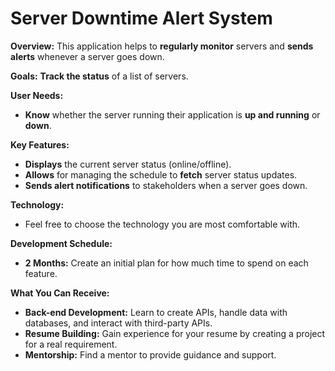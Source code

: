 # Server Downtime Alert System

**Overview:** This application helps to **regularly monitor** servers and **sends alerts** whenever a server goes down.

**Goals:** **Track the status** of a list of servers.

**User Needs:**

- **Know** whether the server running their application is **up and running** or **down**.

**Key Features:**

- **Displays** the current server status (online/offline).
- **Allows** for managing the schedule to **fetch** server status updates.
- **Sends alert notifications** to stakeholders when a server goes down.

**Technology:**

- Feel free to choose the technology you are most comfortable with.

**Development Schedule:**

- **2 Months:** Create an initial plan for how much time to spend on each feature.

**What You Can Receive:**

- **Back-end Development:** Learn to create APIs, handle data with databases, and interact with third-party APIs.
- **Resume Building:** Gain experience for your resume by creating a project for a real requirement.
- **Mentorship:** Find a mentor to provide guidance and support.
